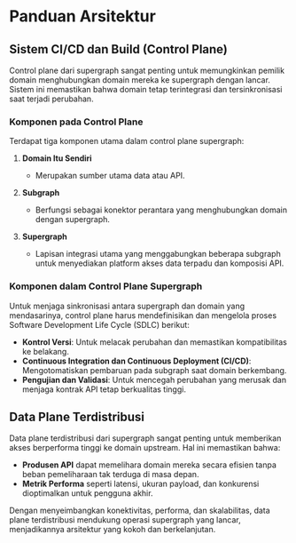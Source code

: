 # Panduan Arsitektur

## Sistem CI/CD dan Build (Control Plane)
Control plane dari supergraph sangat penting untuk memungkinkan pemilik domain menghubungkan domain mereka ke supergraph dengan lancar. Sistem ini memastikan bahwa domain tetap terintegrasi dan tersinkronisasi saat terjadi perubahan.

### Komponen pada Control Plane
Terdapat tiga komponen utama dalam control plane supergraph:

1. **Domain Itu Sendiri**
   - Merupakan sumber utama data atau API.

2. **Subgraph**
   - Berfungsi sebagai konektor perantara yang menghubungkan domain dengan supergraph.

3. **Supergraph**
   - Lapisan integrasi utama yang menggabungkan beberapa subgraph untuk menyediakan platform akses data terpadu dan komposisi API.

### Komponen dalam Control Plane Supergraph
Untuk menjaga sinkronisasi antara supergraph dan domain yang mendasarinya, control plane harus mendefinisikan dan mengelola proses Software Development Life Cycle (SDLC) berikut:

- **Kontrol Versi**: Untuk melacak perubahan dan memastikan kompatibilitas ke belakang.
- **Continuous Integration dan Continuous Deployment (CI/CD)**: Mengotomatiskan pembaruan pada subgraph saat domain berkembang.
- **Pengujian dan Validasi**: Untuk mencegah perubahan yang merusak dan menjaga kontrak API tetap berkualitas tinggi.

## Data Plane Terdistribusi
Data plane terdistribusi dari supergraph sangat penting untuk memberikan akses berperforma tinggi ke domain upstream. Hal ini memastikan bahwa:

- **Produsen API** dapat memelihara domain mereka secara efisien tanpa beban pemeliharaan tak terduga di masa depan.
- **Metrik Performa** seperti latensi, ukuran payload, dan konkurensi dioptimalkan untuk pengguna akhir.

Dengan menyeimbangkan konektivitas, performa, dan skalabilitas, data plane terdistribusi mendukung operasi supergraph yang lancar, menjadikannya arsitektur yang kokoh dan berkelanjutan.
